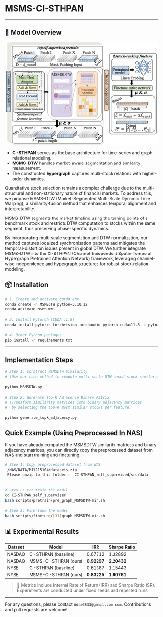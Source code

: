 # MSMS-CI-STHPAN
---

## 🧠 Model Overview

<p align="center">
  <img src="figures/model_architecture.png" alt="Model Overview" width="800"/>
</p>

- **CI-STHPAN** serves as the base architecture for time-series and graph relational modeling.
- **MSMS-DTW** handles market-aware segmentation and similarity measurement.
- The constructed **hypergraph** captures multi-stock relations with higher-order dynamics.

Quantitative stock selection remains a complex challenge due to the multi-structural and non-stationary nature of financial markets. To address this, we propose MSMS-DTW (Market-Segmented Multi-Scale Dynamic Time Warping), a similarity-fusion method that enhances temporal alignment and interpretability.

MSMS-DTW segments the market timeline using the turning points of a benchmark stock and restricts DTW computation to stocks within the same segment, thus preserving phase-specific dynamics.

By incorporating multi-scale segmentation and DTW normalization, our method captures localized synchronization patterns and mitigates the temporal-distortion issues present in global DTW. We further integrate MSMS-DTW into the CI-STHPAN (Channel-Independent Spatio-Temporal Hypergraph Pretrained Attention Network) framework, leveraging channel-wise independence and hypergraph structures for robust stock-relation modeling.

## 📦 Installation

```bash
# 1. Create and activate conda env
conda create -n MSMSDTW python=3.10.12
conda activate MSMSDTW

# 2. Install PyTorch (CUDA 11.8)
conda install pytorch torchvision torchaudio pytorch-cuda=11.8 -c pytorch -c nvidia

# 4. Other Python packages
pip install -r requirements.txt
```

---

## Implementation Steps

```bash
# Step 1: Construct MSMSDTW Similarity
# (Use our core method to compute multi-scale DTW-based stock similarity)

python MSMSDTW.py

# Step 2: Generate Top-K Adjacency Binary Matrix
# (Transform similarity matrices into binary adjacency matrices 
#  by selecting the top-K most similar stocks per feature)

python generate_topk_adjacency.py

```
## Quick Example (Using Preprocessed In NAS)
If you have already computed the MSMSDTW similarity matrices and binary adjacency matrices, you can directly copy the preprocessed dataset from NAS and start training and finetuning:
```bash
# Step 1: Copy preprocessed dataset from NAS
 /NAS/DATA/M11215104/datasets.zip 
 Please unzip to this folder :  CI-STHPAN_self_supervised/src/data


# Step 2: Pre-train the model
cd CI-STHPAN_self_supervised
bash scripts/pretrain/pre_graph_MSMSDTW-min.sh

# Step 3: Fine-tune the model
bash scripts/finetune/[31]graph_MSMSDTW-min.sh
```



## 📊 Experimental Results

| Dataset | Model                 | IRR     | Sharpe Ratio |
|---------|------------------------|---------|---------------|
| NASDAQ | CI-STHPAN (baseline)  | 0.67712 | 1.32892       |
| NASDAQ | MSMS-CI-STHPAN (ours) | **0.92297** | **2.20432**       |
| NYSE   | CI-STHPAN (baseline)  | 0.61387 | 1.15443       |
| NYSE   | MSMS-CI-STHPAN (ours) | **0.83225** | **1.90761**       |

> 🔬 Metrics include Internal Rate of Return (IRR) and Sharpe Ratio (SR). Experiments are conducted under fixed seeds and repeated runs.
---

For any questions, please contact `Adam6833@gmail.com.com`. Contributions and pull requests are welcome!

